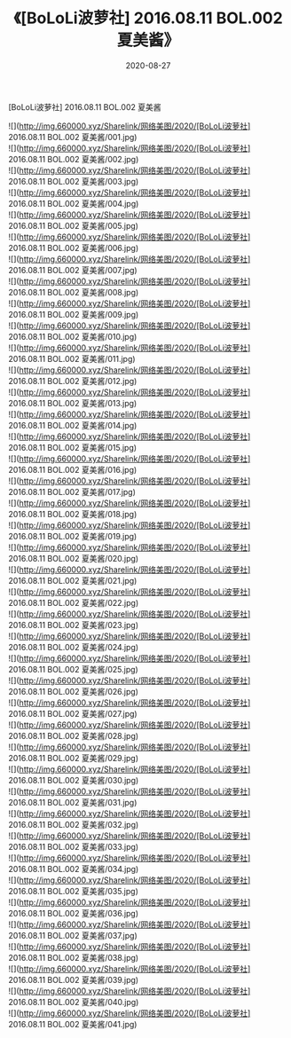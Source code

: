 ﻿---
layout: post
title:  《[BoLoLi波萝社] 2016.08.11 BOL.002 夏美酱》
date:   2020-08-27
img: http://img.660000.xyz/Sharelink/网络美图/2020/[BoLoLi波萝社] 2016.08.11 BOL.002 夏美酱/000.jpg
categories: [美女, 清纯, 唯美]
---

[BoLoLi波萝社] 2016.08.11 BOL.002 夏美酱

  ![](http://img.660000.xyz/Sharelink/网络美图/2020/[BoLoLi波萝社] 2016.08.11 BOL.002 夏美酱/001.jpg) <br> ![](http://img.660000.xyz/Sharelink/网络美图/2020/[BoLoLi波萝社] 2016.08.11 BOL.002 夏美酱/002.jpg) <br> ![](http://img.660000.xyz/Sharelink/网络美图/2020/[BoLoLi波萝社] 2016.08.11 BOL.002 夏美酱/003.jpg) <br> ![](http://img.660000.xyz/Sharelink/网络美图/2020/[BoLoLi波萝社] 2016.08.11 BOL.002 夏美酱/004.jpg) <br> ![](http://img.660000.xyz/Sharelink/网络美图/2020/[BoLoLi波萝社] 2016.08.11 BOL.002 夏美酱/005.jpg) <br> ![](http://img.660000.xyz/Sharelink/网络美图/2020/[BoLoLi波萝社] 2016.08.11 BOL.002 夏美酱/006.jpg) <br> ![](http://img.660000.xyz/Sharelink/网络美图/2020/[BoLoLi波萝社] 2016.08.11 BOL.002 夏美酱/007.jpg) <br> ![](http://img.660000.xyz/Sharelink/网络美图/2020/[BoLoLi波萝社] 2016.08.11 BOL.002 夏美酱/008.jpg) <br> ![](http://img.660000.xyz/Sharelink/网络美图/2020/[BoLoLi波萝社] 2016.08.11 BOL.002 夏美酱/009.jpg) <br> ![](http://img.660000.xyz/Sharelink/网络美图/2020/[BoLoLi波萝社] 2016.08.11 BOL.002 夏美酱/010.jpg) <br> ![](http://img.660000.xyz/Sharelink/网络美图/2020/[BoLoLi波萝社] 2016.08.11 BOL.002 夏美酱/011.jpg) <br> ![](http://img.660000.xyz/Sharelink/网络美图/2020/[BoLoLi波萝社] 2016.08.11 BOL.002 夏美酱/012.jpg) <br> ![](http://img.660000.xyz/Sharelink/网络美图/2020/[BoLoLi波萝社] 2016.08.11 BOL.002 夏美酱/013.jpg) <br> ![](http://img.660000.xyz/Sharelink/网络美图/2020/[BoLoLi波萝社] 2016.08.11 BOL.002 夏美酱/014.jpg) <br> ![](http://img.660000.xyz/Sharelink/网络美图/2020/[BoLoLi波萝社] 2016.08.11 BOL.002 夏美酱/015.jpg) <br> ![](http://img.660000.xyz/Sharelink/网络美图/2020/[BoLoLi波萝社] 2016.08.11 BOL.002 夏美酱/016.jpg) <br> ![](http://img.660000.xyz/Sharelink/网络美图/2020/[BoLoLi波萝社] 2016.08.11 BOL.002 夏美酱/017.jpg) <br> ![](http://img.660000.xyz/Sharelink/网络美图/2020/[BoLoLi波萝社] 2016.08.11 BOL.002 夏美酱/018.jpg) <br> ![](http://img.660000.xyz/Sharelink/网络美图/2020/[BoLoLi波萝社] 2016.08.11 BOL.002 夏美酱/019.jpg) <br> ![](http://img.660000.xyz/Sharelink/网络美图/2020/[BoLoLi波萝社] 2016.08.11 BOL.002 夏美酱/020.jpg) <br> ![](http://img.660000.xyz/Sharelink/网络美图/2020/[BoLoLi波萝社] 2016.08.11 BOL.002 夏美酱/021.jpg) <br> ![](http://img.660000.xyz/Sharelink/网络美图/2020/[BoLoLi波萝社] 2016.08.11 BOL.002 夏美酱/022.jpg) <br> ![](http://img.660000.xyz/Sharelink/网络美图/2020/[BoLoLi波萝社] 2016.08.11 BOL.002 夏美酱/023.jpg) <br> ![](http://img.660000.xyz/Sharelink/网络美图/2020/[BoLoLi波萝社] 2016.08.11 BOL.002 夏美酱/024.jpg) <br> ![](http://img.660000.xyz/Sharelink/网络美图/2020/[BoLoLi波萝社] 2016.08.11 BOL.002 夏美酱/025.jpg) <br> ![](http://img.660000.xyz/Sharelink/网络美图/2020/[BoLoLi波萝社] 2016.08.11 BOL.002 夏美酱/026.jpg) <br> ![](http://img.660000.xyz/Sharelink/网络美图/2020/[BoLoLi波萝社] 2016.08.11 BOL.002 夏美酱/027.jpg) <br> ![](http://img.660000.xyz/Sharelink/网络美图/2020/[BoLoLi波萝社] 2016.08.11 BOL.002 夏美酱/028.jpg) <br> ![](http://img.660000.xyz/Sharelink/网络美图/2020/[BoLoLi波萝社] 2016.08.11 BOL.002 夏美酱/029.jpg) <br> ![](http://img.660000.xyz/Sharelink/网络美图/2020/[BoLoLi波萝社] 2016.08.11 BOL.002 夏美酱/030.jpg) <br> ![](http://img.660000.xyz/Sharelink/网络美图/2020/[BoLoLi波萝社] 2016.08.11 BOL.002 夏美酱/031.jpg) <br> ![](http://img.660000.xyz/Sharelink/网络美图/2020/[BoLoLi波萝社] 2016.08.11 BOL.002 夏美酱/032.jpg) <br> ![](http://img.660000.xyz/Sharelink/网络美图/2020/[BoLoLi波萝社] 2016.08.11 BOL.002 夏美酱/033.jpg) <br> ![](http://img.660000.xyz/Sharelink/网络美图/2020/[BoLoLi波萝社] 2016.08.11 BOL.002 夏美酱/034.jpg) <br> ![](http://img.660000.xyz/Sharelink/网络美图/2020/[BoLoLi波萝社] 2016.08.11 BOL.002 夏美酱/035.jpg) <br> ![](http://img.660000.xyz/Sharelink/网络美图/2020/[BoLoLi波萝社] 2016.08.11 BOL.002 夏美酱/036.jpg) <br> ![](http://img.660000.xyz/Sharelink/网络美图/2020/[BoLoLi波萝社] 2016.08.11 BOL.002 夏美酱/037.jpg) <br> ![](http://img.660000.xyz/Sharelink/网络美图/2020/[BoLoLi波萝社] 2016.08.11 BOL.002 夏美酱/038.jpg) <br> ![](http://img.660000.xyz/Sharelink/网络美图/2020/[BoLoLi波萝社] 2016.08.11 BOL.002 夏美酱/039.jpg) <br> ![](http://img.660000.xyz/Sharelink/网络美图/2020/[BoLoLi波萝社] 2016.08.11 BOL.002 夏美酱/040.jpg) <br> ![](http://img.660000.xyz/Sharelink/网络美图/2020/[BoLoLi波萝社] 2016.08.11 BOL.002 夏美酱/041.jpg) <br>